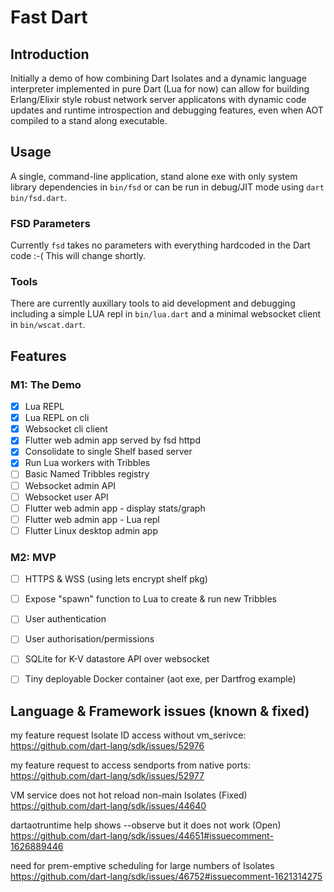 # Fast Dart

## Introduction

Initially a demo of how combining Dart Isolates and a dynamic language interpreter implemented in pure Dart (Lua for now) can allow for building Erlang/Elixir style robust network server applicatons with dynamic code updates and runtime introspection and debugging features, even when AOT compiled to a stand along executable.

## Usage

A single, command-line application, stand alone exe with only system library dependencies in `bin/fsd` or can be run in debug/JIT mode using `dart bin/fsd.dart`.

### FSD Parameters

Currently `fsd` takes no parameters with everything hardcoded in the Dart code :-( This will change shortly.

### Tools

There are currently auxillary tools to aid development and debugging including a simple LUA repl in `bin/lua.dart` and a minimal websocket client in `bin/wscat.dart`.

## Features

### M1: The Demo

* [X] Lua REPL
* [X] Lua REPL on cli
* [X] Websocket cli client
* [X] Flutter web admin app served by fsd httpd
* [X] Consolidate to single Shelf based server
* [X] Run Lua workers with Tribbles
* [ ] Basic Named Tribbles registry
* [ ] Websocket admin API
* [ ] Websocket user API
* [ ] Flutter web admin app - display stats/graph
* [ ] Flutter web admin app - Lua repl
* [ ] Flutter Linux desktop admin app

### M2: MVP

* [ ] HTTPS & WSS (using lets encrypt shelf pkg)
* [ ] Expose "spawn" function to Lua to create & run new Tribbles
* [ ] User authentication
* [ ] User authorisation/permissions
* [ ] SQLite for K-V datastore API over websocket
* [ ] Tiny deployable Docker container (aot exe, per Dartfrog example)



## Language & Framework issues (known & fixed)

my feature request Isolate ID access without vm_serivce:
https://github.com/dart-lang/sdk/issues/52976

my feature request to access sendports from native ports:
https://github.com/dart-lang/sdk/issues/52977

VM service does not hot reload non-main Isolates (Fixed)
https://github.com/dart-lang/sdk/issues/44640

dartaotruntime help shows --observe but it does not work (Open)
https://github.com/dart-lang/sdk/issues/44651#issuecomment-1626889446

need for prem-emptive scheduling for large numbers of Isolates
https://github.com/dart-lang/sdk/issues/46752#issuecomment-1621314275